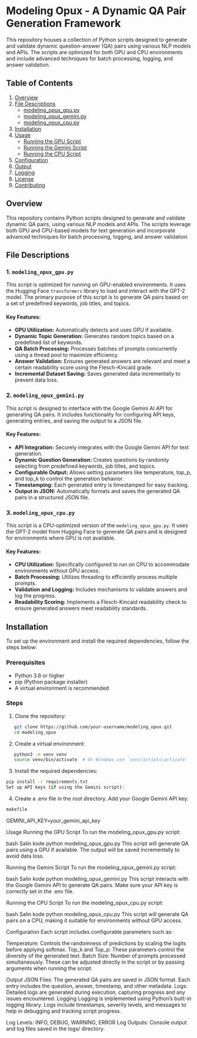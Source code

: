 # Modeling Opux - A Dynamic QA Pair Generation Framework

This repository houses a collection of Python scripts designed to generate and validate dynamic question-answer (QA) pairs using various NLP models and APIs. The scripts are optimized for both GPU and CPU environments and include advanced techniques for batch processing, logging, and answer validation.

## Table of Contents

1. [Overview](#overview)
2. [File Descriptions](#file-descriptions)
   - [modeling_opux_gpu.py](#modeling_opux_gpupy)
   - [modeling_opux_gemini.py](#modeling_opux_geminipy)
   - [modeling_opux_cpu.py](#modeling_opux_cpupy)
3. [Installation](#installation)
4. [Usage](#usage)
   - [Running the GPU Script](#running-the-gpu-script)
   - [Running the Gemini Script](#running-the-gemini-script)
   - [Running the CPU Script](#running-the-cpu-script)
5. [Configuration](#configuration)
6. [Output](#output)
7. [Logging](#logging)
8. [License](#license)
9. [Contributing](#contributing)

## Overview

This repository contains Python scripts designed to generate and validate dynamic QA pairs, using various NLP models and APIs. The scripts leverage both GPU and CPU-based models for text generation and incorporate advanced techniques for batch processing, logging, and answer validation.

## File Descriptions

### 1. `modeling_opux_gpu.py`
This script is optimized for running on GPU-enabled environments. It uses the Hugging Face `transformers` library to load and interact with the GPT-2 model. The primary purpose of this script is to generate QA pairs based on a set of predefined keywords, job titles, and topics.

#### Key Features:
- **GPU Utilization:** Automatically detects and uses GPU if available.
- **Dynamic Topic Generation:** Generates random topics based on a predefined list of keywords.
- **QA Batch Processing:** Processes batches of prompts concurrently using a thread pool to maximize efficiency.
- **Answer Validation:** Ensures generated answers are relevant and meet a certain readability score using the Flesch-Kincaid grade.
- **Incremental Dataset Saving:** Saves generated data incrementally to prevent data loss.

### 2. `modeling_opux_gemini.py`
This script is designed to interface with the Google Gemini AI API for generating QA pairs. It includes functionality for configuring API keys, generating entries, and saving the output to a JSON file.

#### Key Features:
- **API Integration:** Securely integrates with the Google Gemini API for text generation.
- **Dynamic Question Generation:** Creates questions by randomly selecting from predefined keywords, job titles, and topics.
- **Configurable Output:** Allows setting parameters like temperature, top_p, and top_k to control the generation behavior.
- **Timestamping:** Each generated entry is timestamped for easy tracking.
- **Output in JSON:** Automatically formats and saves the generated QA pairs in a structured JSON file.

### 3. `modeling_opux_cpu.py`
This script is a CPU-optimized version of the `modeling_opux_gpu.py`. It uses the GPT-2 model from Hugging Face to generate QA pairs and is designed for environments where GPU is not available.

#### Key Features:
- **CPU Utilization:** Specifically configured to run on CPU to accommodate environments without GPU access.
- **Batch Processing:** Utilizes threading to efficiently process multiple prompts.
- **Validation and Logging:** Includes mechanisms to validate answers and log the progress.
- **Readability Scoring:** Implements a Flesch-Kincaid readability check to ensure generated answers meet readability standards.

## Installation

To set up the environment and install the required dependencies, follow the steps below:

### Prerequisites

- Python 3.8 or higher
- pip (Python package installer)
- A virtual environment is recommended

### Steps

1. Clone the repository:
```bash
   git clone https://github.com/your-username/modeling_opux.git
   cd modeling_opux
```

2. Create a virtual environment:

```bash
   python3 -m venv venv
   source venv/bin/activate  # On Windows use `venv\Scripts\activate`
```

3. Install the required dependencies:

```bash
pip install -r requirements.txt
Set up API keys (if using the Gemini script):
```

4. Create a .env file in the root directory.
Add your Google Gemini API key:
```bash
makefile
```
GEMINI_API_KEY=your_gemini_api_key

Usage
Running the GPU Script
To run the modeling_opux_gpu.py script:

bash
Salin kode
python modeling_opux_gpu.py
This script will generate QA pairs using a GPU if available. The output will be saved incrementally to avoid data loss.

Running the Gemini Script
To run the modeling_opux_gemini.py script:

bash
Salin kode
python modeling_opux_gemini.py
This script interacts with the Google Gemini API to generate QA pairs. Make sure your API key is correctly set in the .env file.

Running the CPU Script
To run the modeling_opux_cpu.py script:

bash
Salin kode
python modeling_opux_cpu.py
This script will generate QA pairs on a CPU, making it suitable for environments without GPU access.

Configuration
Each script includes configurable parameters such as:

Temperature: Controls the randomness of predictions by scaling the logits before applying softmax.
Top_k and Top_p: These parameters control the diversity of the generated text.
Batch Size: Number of prompts processed simultaneously.
These can be adjusted directly in the script or by passing arguments when running the script.

Output
JSON Files: The generated QA pairs are saved in JSON format. Each entry includes the question, answer, timestamp, and other metadata.
Logs: Detailed logs are generated during execution, capturing progress and any issues encountered.
Logging
Logging is implemented using Python’s built-in logging library. Logs include timestamps, severity levels, and messages to help in debugging and tracking script progress.

Log Levels: INFO, DEBUG, WARNING, ERROR
Log Outputs: Console output and log files saved in the logs/ directory.